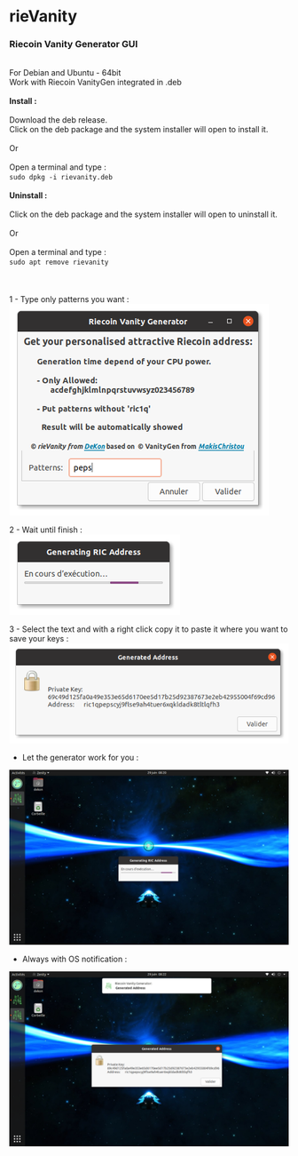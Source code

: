 # rieVanity
<h3><b>Riecoin Vanity Generator GUI</b></h3><br />
For Debian and Ubuntu - 64bit<br />
Work with Riecoin VanityGen integrated in .deb<br />
<br />
<b>Install :</b><br /><br />
Download the deb release.<br />
Click on the deb package and the system installer will open to install it.<br /><br />
Or<br /><br />
Open a terminal and type :<br />
<code>sudo dpkg -i rievanity.deb</code><br /><br />
<b>Uninstall :</b><br /><br />
Click on the deb package and the system installer will open to uninstall it.<br /><br />
Or<br /><br />
Open a terminal and type :<br />
<code>sudo apt remove rievanity</code><br /><br />
<br /><br />
1 - Type only patterns you want :<br />
<img src="screenshots/screen01.png" />

2 - Wait until finish :<br />
<img src="screenshots/screen02.png" />

3 - Select the text and with a right click copy it to paste it where you want to save your keys :<br />
<img src="screenshots/screen03.png" />

- Let the generator work for you :
<img src="screenshots/screen04.png" />

- Always with OS notification :
<img src="screenshots/screen05.png" />
